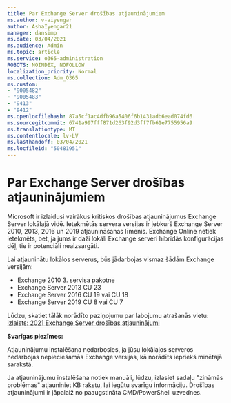 ```yaml
---
title: Par Exchange Server drošības atjauninājumiem
ms.author: v-aiyengar
author: AshaIyengar21
manager: dansimp
ms.date: 03/04/2021
ms.audience: Admin
ms.topic: article
ms.service: o365-administration
ROBOTS: NOINDEX, NOFOLLOW
localization_priority: Normal
ms.collection: Adm_O365
ms.custom:
- "9005482"
- "9005483"
- "9413"
- "9412"
ms.openlocfilehash: 87a5cf1ac4dfb96a5406f6b1431adb6ead074fd6
ms.sourcegitcommit: 6741a997fff871d263f92d3ff7fb61e7755956a9
ms.translationtype: MT
ms.contentlocale: lv-LV
ms.lasthandoff: 03/04/2021
ms.locfileid: "50481951"
---
```

# <a name="about-exchange-server-security-updates"></a>Par Exchange Server drošības atjauninājumiem

Microsoft ir izlaidusi vairākus kritiskos drošības atjauninājumus Exchange Server lokālajā vidē. Ietekmētās servera versijas ir jebkurš Exchange Server 2010, 2013, 2016 un 2019 atjaunināšanas līmenis. Exchange Online netiek ietekmēts, bet, ja jums ir daži lokāli Exchange serveri hibrīdās konfigurācijas dēļ, tie ir potenciāli neaizsargāti.

Lai atjauninātu lokālos serverus, būs jādarbojas vismaz šādām Exchange versijām:

- Exchange 2010 3. servisa pakotne
- Exchange Server 2013 CU 23
- Exchange Server 2016 CU 19 vai CU 18
- Exchange Server 2019 CU 8 vai CU 7

Lūdzu, skatiet tālāk norādīto paziņojumu par labojumu atrašanās vietu: [izlaists: 2021 Exchange Server drošības atjauninājumi](https://techcommunity.microsoft.com/t5/exchange-team-blog/released-march-2021-exchange-server-security-updates/ba-p/2175901)

**Svarīgas piezīmes:**

Atjauninājumu instalēšana nedarbosies, ja jūsu lokālajos serveros nedarbojas nepieciešamās Exchange versijas, kā norādīts iepriekš minētajā sarakstā.

Ja atjauninājumu instalēšana notiek manuāli, lūdzu, izlasiet sadaļu "zināmās problēmas" atjauniniet KB rakstu, lai iegūtu svarīgu informāciju. Drošības atjauninājumi ir jāpalaiž no paaugstināta CMD/PowerShell uzvednes.
